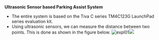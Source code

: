 **Ultrasonic Sensor based Parking Assist System**

- The entire system is based on the Tiva C series TM4C123G LaunchPad series evaluation kit. 
- Using ultrasonic sensors, we can measure the distance between two points. This is done as shown in the figure below.
![expl01](Final_Project/Images/exp01.svg)<img src="Final_Project/Images/exp01.svg"> 

